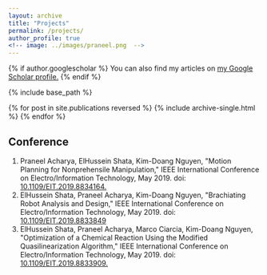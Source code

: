 ```yaml
---
layout: archive
title: "Projects"
permalink: /projects/
author_profile: true
<!-- image: ../images/praneel.png  -->
---
```


{% if author.googlescholar %}
  You can also find my articles on <u><a href="{{author.googlescholar}}">my Google Scholar profile</a>.</u>
{% endif %}

{% include base_path %}

{% for post in site.publications reversed %}
  {% include archive-single.html %}
{% endfor %}

<!-- Publications -->
<!-- ====== -->



<!-- ![]({{page.image | relative_url}}) -->

Conference
---
1. Praneel Acharya, ElHussein Shata, Kim-Doang Nguyen, "Motion Planning for Nonprehensile Manipulation,"
IEEE International Conference on Electro/Information Technology, May 2019. doi: [10.1109/EIT.2019.8834164.](https://ieeexplore.ieee.org/abstract/document/8834164)
2. ElHussein Shata, Praneel Acharya, Kim-Doang Nguyen, "Brachiating Robot Analysis and Design,"
IEEE International Conference on Electro/Information Technology, May 2019. doi: [10.1109/EIT.2019.8833849](https://ieeexplore.ieee.org/document/8833849)
3. ElHussein Shata, Praneel Acharya, Marco Ciarcia, Kim-Doang Nguyen, "Optimization of a Chemical Reaction Using the Modified Quasilinearization Algorithm," IEEE International Conference on Electro/Information Technology, May 2019. doi: [10.1109/EIT.2019.8833909.](https://ieeexplore.ieee.org/abstract/document/8833909)




